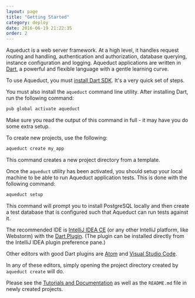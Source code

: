 ```yaml
---
layout: page
title: "Getting Started"
category: deploy
date: 2016-06-19 21:22:35
order: 2
---
```


Aqueduct is a web server framework. At a high level, it handles request routing and handling, authentication and authorization, database querying, instance configuration and logging. Aqueduct applications are written in [Dart](https://www.dartlang.org), a powerful and flexible language with a gentle learning curve.

To use Aqueduct, you must [install Dart SDK](https://www.dartlang.org/install). It's a very quick set of steps.

You must also install the `aqueduct` command line utility. After installing Dart, run the following command:

```bash
pub global activate aqueduct
```

Make sure you read the output of this command in full - it may have you do some extra setup.

To create new projects, use the following:

```bash
aqueduct create my_app
```

This command creates a new project directory from a template.

Once the `aqueduct` utility has been activated, you should setup your local machine to be able to run Aqueduct application tests. This is done with the following command:

```bash
aqueduct setup
```

This command will prompt you to install PostgreSQL locally and then create a test database that is configured such that Aqueduct can run tests against it.

The recommended IDE is [IntelliJ IDEA CE](https://www.jetbrains.com/idea/download/) (or any other IntelliJ platform, like Webstorm) with the [Dart Plugin](https://plugins.jetbrains.com/idea/plugin/6351-dart). (The plugin can be installed directly from the IntelliJ IDEA plugin preference pane.)

Other editors with good Dart plugins are [Atom](https://atom.io) and [Visual Studio Code](https://code.visualstudio.com).

In any of these editors, simply opening the project directory created by `aqueduct create` will do.

Please see the [Tutorials and Documentation](http://stablekernel.github.io/aqueduct/) as well as the `README.md` file in newly created projects.
